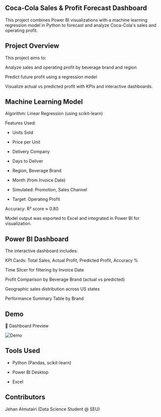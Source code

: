 ## Coca-Cola Sales & Profit Forecast Dashboard ##

This project combines Power BI visualizations with a machine learning regression model in Python to forecast and analyze Coca-Cola's sales and operating profit.

## Project Overview ##

This project aims to:

Analyze sales and operating profit by beverage brand and region

Predict future profit using a regression model

Visualize actual vs predicted profit with KPIs and interactive dashboards.

## Machine Learning Model ##

Algorithm: Linear Regression (using scikit-learn)

Features Used:

- Units Sold

- Price per Unit

- Delivery Company

- Days to Deliver

- Region, Beverage Brand

- Month (from Invoice Date)

- Simulated: Promotion, Sales Channel

- Target: Operating Profit

Accuracy: R² score ≈ 0.80

Model output was exported to Excel and integrated in Power BI for visualization.

## Power BI Dashboard ##

The interactive dashboard includes:

KPI Cards: Total Sales, Actual Profit, Predicted Profit, Accuracy %

Time Slicer for filtering by Invoice Date

Profit Comparison by Beverage Brand (actual vs predicted)

Geographic sales distribution across US states

Performance Summary Table by Brand


## Demo ##

🔹 Dashboard Preview

![Demo](images/dashboard_demo.gif)

## Tools Used ##

- Python (Pandas, scikit-learn)

- Power BI Desktop

- Excel

## Contributors ##

Jehan Almutairi (Data Science Student @ SEU)
